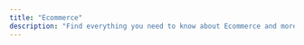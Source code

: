 ```yaml
---
title: "Ecommerce"
description: "Find everything you need to know about Ecommerce and more at Earn Money Online."
---
```

